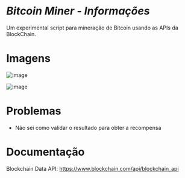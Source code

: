 # _Bitcoin Miner - Informações_
Um experimental script para mineração de Bitcoin usando as APIs da BlockChain.


# Imagens
![image](https://user-images.githubusercontent.com/62616207/194238161-0dfad9a2-3025-4e6d-80b3-1fb33d118f4f.png)

![image](https://user-images.githubusercontent.com/62616207/194238279-f2d977a2-474b-439a-af70-bf07797e5f1e.png)


# Problemas
- Não sei como validar o resultado para obter a recompensa

# Documentação

Blockchain Data API: https://www.blockchain.com/api/blockchain_api
